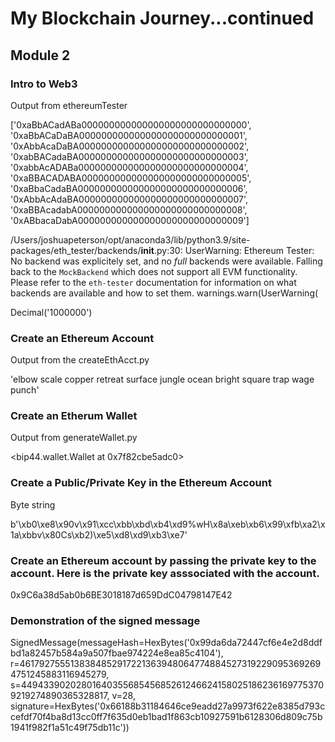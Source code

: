 # My Blockchain Journey...continued


## Module 2

### Intro to Web3

Output from ethereumTester

['0xaBbACadABa000000000000000000000000000000', 
'0xaBbACaDaBA000000000000000000000000000001', 
'0xAbbAcaDaBA000000000000000000000000000002', 
'0xabBACadaBA000000000000000000000000000003', 
'0xabbAcADABa000000000000000000000000000004', 
'0xaBBACADABA000000000000000000000000000005', 
'0xaBbaCadaBA000000000000000000000000000006', 
'0xAbbAcAdaBA000000000000000000000000000007', 
'0xaBBAcadabA000000000000000000000000000008', 
'0xABbacaDabA000000000000000000000000000009']

/Users/joshuapeterson/opt/anaconda3/lib/python3.9/site-packages/eth_tester/backends/__init__.py:30: UserWarning: Ethereum Tester: No backend was explicitely set, and no *full* backends were available.  Falling back to the `MockBackend` which does not support all EVM functionality.  Please refer to the `eth-tester` documentation for information on what backends are available and how to set them.
  warnings.warn(UserWarning(

Decimal('1000000')

### Create an Ethereum Account

Output from the createEthAcct.py

'elbow scale copper retreat surface jungle ocean bright square trap wage punch'

### Create an Etherum Wallet

Output from generateWallet.py

<bip44.wallet.Wallet at 0x7f82cbe5adc0>

### Create a Public/Private Key in the Ethereum Account

Byte string

b'\xb0\xe8\x90v\x91\xcc\xbb\xbd\xb4\xd9%wH\x8a\xeb\xb6\x99\xfb\xa2\x1a\xbbv\x80Cs\xb2)\xe5\xd8\xd9\xb3\xe7'

### Create an Ethereum account by passing the private key to the account.  Here is the private key asssociated with the account.

0x9C6a38d5ab0b6BE3018187d659DdC04798147E42

### Demonstration of the signed message

SignedMessage(messageHash=HexBytes('0x99da6da72447cf6e4e2d8ddfbd1a82457b584a9a507fbae974224e8ea85c4104'), r=46179275551383848529172213639480647748845273192290953692694751245883116945279, s=44943390202801640355685456852612466241580251862361697753709219274890365328817, v=28, signature=HexBytes('0x66188b31184646ce9eadd27a9973f622e8385d793ccefdf70f4ba8d13cc0ff7f635d0eb1bad1f863cb10927591b6128306d809c75b1941f982f1a51c49f75db11c'))
